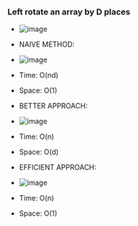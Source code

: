 ### Left rotate an array by D places

- ![image](https://github.com/shubham-156760530/DSA-Questions/assets/59314528/5847cc5d-bbf9-44b7-8109-5bc90fbeefd6)
- NAIVE METHOD:
- ![image](https://github.com/shubham-156760530/DSA-Questions/assets/59314528/597ef24c-f7a8-41bd-9ba8-6de0e9ec07e5)
- Time: O(nd)
- Space: O(1)

- BETTER APPROACH:
- ![image](https://github.com/shubham-156760530/DSA-Questions/assets/59314528/0cc4297b-ec28-440f-96f4-26f4fa8b40a0)
- Time: O(n)
- Space: O(d)

- EFFICIENT APPROACH:
- ![image](https://github.com/shubham-156760530/DSA-Questions/assets/59314528/6be9ce88-fb70-4e26-8b09-f1bcb3eb86c3)
- Time: O(n)
- Space: O(1)

